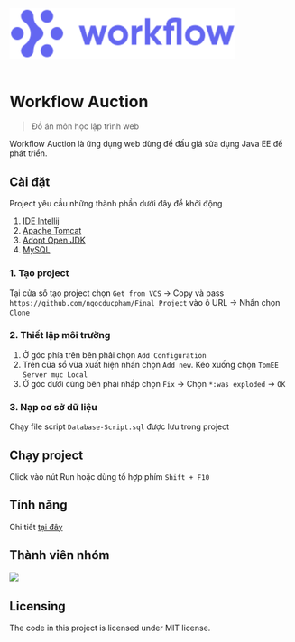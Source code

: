 
<img style="width:400px" src="https://raw.githubusercontent.com/ngocducpham/Final_Project/master/src/main/webapp/public/imgs/logowhite.svg"/><br /><br />


# Workflow Auction
> Đồ án môn học lập trình web

Workflow Auction là ứng dụng web dùng để đấu giá sửa dụng Java EE để phát triển.

## Cài đặt
Project yêu cầu những thành phần dưới đây để khởi động
1. [IDE Intellij](https://www.jetbrains.com/idea/)
2. [Apache Tomcat](https://tomcat.apache.org/index.html)
3. [Adopt Open JDK](https://adoptopenjdk.net/)
4. [MySQL](https://www.mysql.com/)

### 1. Tạo project
Tại cửa sổ tạo project chọn `Get from VCS` → Copy và pass `https://github.com/ngocducpham/Final_Project` vào ô URL → Nhấn chọn `Clone`

### 2. Thiết lập môi trường
1. Ở góc phía trên bên phải chọn `Add Configuration` 
2. Trên cửa sổ vừa xuất hiện nhấn chọn `Add new`. Kéo xuống chọn `TomEE Server mục Local`
3. Ở góc dưới cùng bên phải nhấp chọn `Fix` → Chọn `*:was exploded` → `OK`

### 3. Nạp cơ sở dữ liệu
Chạy file script `Database-Script.sql` được lưu trong project

## Chạy project
Click vào nút Run hoặc dùng tổ hợp phím `Shift + F10`

## Tính năng
Chi tiết [tại đây](https://hackmd.io/@nndkhoa9/SJUuWDJOF#)

## Thành viên nhóm
<a href="https://github.com/ngocducpham/Final_Project/graphs/contributors">
  <img src="https://contrib.rocks/image?repo=ngocducpham/Final_Project" />
</a>

## Licensing
The code in this project is licensed under MIT license.
